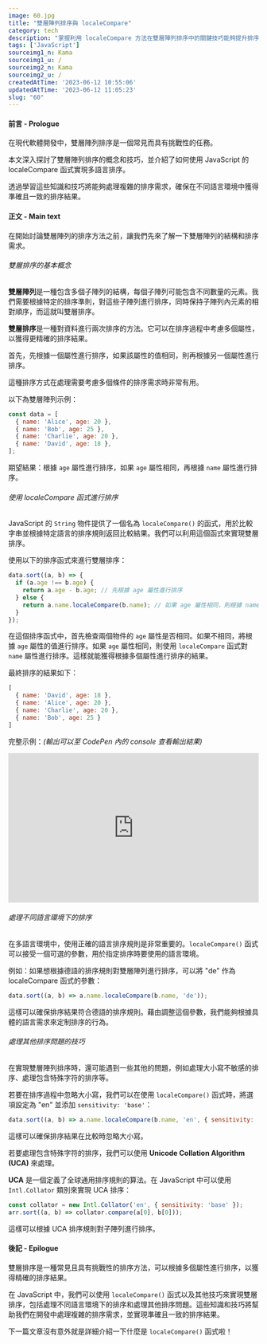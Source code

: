```yaml
---
image: 60.jpg
title: "雙層陣列排序與 localeCompare"
category: tech
description: "掌握利用 localeCompare 方法在雙層陣列排序中的關鍵技巧能夠提升排序的速度與準確性，讓程式碼更高效且更具可讀性。"
tags: ['JavaScript']
sourceimg1_n: Kama
sourceimg1_u: /
sourceimg2_n: Kama
sourceimg2_u: /
createdAtTime: '2023-06-12 10:55:06'
updatedAtTime: '2023-06-12 11:05:23'
slug: "60"
---
```


#### 前言 - Prologue
在現代軟體開發中，雙層陣列排序是一個常見而具有挑戰性的任務。

本文深入探討了雙層陣列排序的概念和技巧，並介紹了如何使用 JavaScript 的 localeCompare 函式實現多語言排序。

透過學習這些知識和技巧將能夠處理複雜的排序需求，確保在不同語言環境中獲得準確且一致的排序結果。

#### 正文 - Main text

在開始討論雙層陣列的排序方法之前，讓我們先來了解一下雙層陣列的結構和排序需求。

###### 雙層排序的基本概念
**雙層陣列**是一種包含多個子陣列的結構，每個子陣列可能包含不同數量的元素。我們需要根據特定的排序準則，對這些子陣列進行排序，同時保持子陣列內元素的相對順序，而這就叫雙層排序。

**雙層排序**是一種對資料進行兩次排序的方法。它可以在排序過程中考慮多個屬性，以獲得更精確的排序結果。

首先，先根據一個屬性進行排序，如果該屬性的值相同，則再根據另一個屬性進行排序。

這種排序方式在處理需要考慮多個條件的排序需求時非常有用。

以下為雙層陣列示例：
```js
const data = [
  { name: 'Alice', age: 20 },
  { name: 'Bob', age: 25 },
  { name: 'Charlie', age: 20 },
  { name: 'David', age: 18 },
];
```
期望結果：根據 `age` 屬性進行排序，如果 `age` 屬性相同，再根據 `name` 屬性進行排序。

###### 使用 localeCompare 函式進行排序
JavaScript 的 `String` 物件提供了一個名為 `localeCompare()` 的函式，用於比較字串並根據特定語言的排序規則返回比較結果。我們可以利用這個函式來實現雙層排序。

使用以下的排序函式來進行雙層排序：
```js
data.sort((a, b) => {
  if (a.age !== b.age) {
    return a.age - b.age; // 先根據 age 屬性進行排序
  } else {
    return a.name.localeCompare(b.name); // 如果 age 屬性相同，則根據 name 屬性進行排序
  }
});
```
在這個排序函式中，首先檢查兩個物件的 `age` 屬性是否相同。如果不相同，將根據 `age` 屬性的值進行排序。如果 `age` 屬性相同，則使用 `localeCompare` 函式對 `name` 屬性進行排序。這樣就能獲得根據多個屬性進行排序的結果。

最終排序的結果如下：
```js
[
  { name: 'David', age: 18 },
  { name: 'Alice', age: 20 },
  { name: 'Charlie', age: 20 },
  { name: 'Bob', age: 25 }
]
```

完整示例：*(輸出可以至 CodePen 內的 console 查看輸出結果)*
<iframe height="300" style="width: 100%;" scrolling="no" title="雙層陣列排序" src="https://codepen.io/Rei_Kama414/embed/preview/VwVLBVY?default-tab=js&editable=true&theme-id=dark" frameborder="no" loading="lazy" allowtransparency="true" allowfullscreen="true">
  See the Pen <a href="https://codepen.io/Rei_Kama414/pen/VwVLBVY">
  雙層陣列排序</a> by RKM (<a href="https://codepen.io/Rei_Kama414">@Rei_Kama414</a>)
  on <a href="https://codepen.io">CodePen</a>.
</iframe>

###### 處理不同語言環境下的排序
在多語言環境中，使用正確的語言排序規則是非常重要的。`localeCompare()` 函式可以接受一個可選的參數，用於指定排序時要使用的語言環境。

例如：如果想根據德語的排序規則對雙層陣列進行排序，可以將 "de" 作為 localeCompare 函式的參數：
```js
data.sort((a, b) => a.name.localeCompare(b.name, 'de'));
```

這樣可以確保排序結果符合德語的排序規則。藉由調整這個參數，我們能夠根據具體的語言需求來定制排序的行為。

###### 處理其他排序問題的技巧
在實現雙層陣列排序時，還可能遇到一些其他的問題，例如處理大小寫不敏感的排序、處理包含特殊字符的排序等。

若要在排序過程中忽略大小寫，我們可以在使用 `localeCompare()` 函式時，將選項設定為 "en" 並添加 `sensitivity: 'base'`：
```js
data.sort((a, b) => a.name.localeCompare(b.name, 'en', { sensitivity: 'base' }));
```

這樣可以確保排序結果在比較時忽略大小寫。

若要處理包含特殊字符的排序，我們可以使用 **Unicode Collation Algorithm (UCA)** 來處理。

**UCA** 是一個定義了全球通用排序規則的算法。在 JavaScript 中可以使用 `Intl.Collator` 類別來實現 UCA 排序：
```js
const collator = new Intl.Collator('en', { sensitivity: 'base' });
arr.sort((a, b) => collator.compare(a[0], b[0]));
```

這樣可以根據 UCA 排序規則對子陣列進行排序。

#### 後記 - Epilogue
雙層排序是一種常見且具有挑戰性的排序方法，可以根據多個屬性進行排序，以獲得精確的排序結果。

在 JavaScript 中，我們可以使用 `localeCompare()` 函式以及其他技巧來實現雙層排序，包括處理不同語言環境下的排序和處理其他排序問題。這些知識和技巧將幫助我們在開發中處理複雜的排序需求，並實現準確且一致的排序結果。

下一篇文章沒有意外就是詳細介紹一下什麼是 `localeCompare()`  函式啦！
